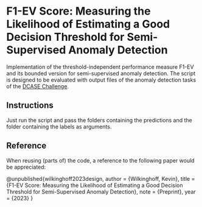 # F1-EV Score: Measuring the Likelihood of Estimating a Good Decision Threshold for Semi-Supervised Anomaly Detection

Implementation of the threshold-independent performance measure F1-EV and its bounded version for semi-supervised anomaly detection. The script is designed to be evaluated with output files of the anomaly detection tasks of the [DCASE Challenge](https://dcase.community/challenge2023/task-first-shot-unsupervised-anomalous-sound-detection-for-machine-condition-monitoring).

## Instructions

Just run the script and pass the folders containing the predictions and the folder containing the labels as arguments.

## Reference

When reusing (parts of) the code, a reference to the following paper would be appreciated:

@unpublished{wilkinghoff2023design,
  author = {Wilkinghoff, Kevin},
  title  = {F1-EV Score: Measuring the Likelihood of Estimating a Good Decision Threshold for Semi-Supervised Anomaly Detection},
  note = {Preprint},
  year   = {2023}
}
